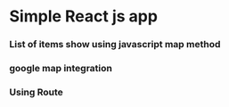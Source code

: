 <h1>Simple React js app</h1>

<h3>List of items show using javascript map method</h3>

<h3>google map integration</h3>

<h3>Using Route </h3>


